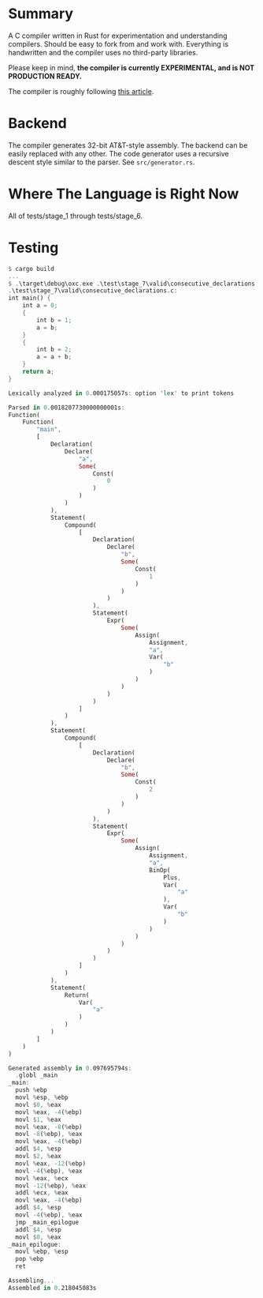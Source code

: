# Summary
A C compiler written in Rust for experimentation and understanding compilers. Should be easy to fork from and work with.
Everything is handwritten and the compiler uses no third-party libraries.

Please keep in mind, **the compiler is currently EXPERIMENTAL, and is NOT PRODUCTION READY.**

The compiler is roughly following [this article](https://norasandler.com/2017/11/29/Write-a-Compiler.html).

# Backend
The compiler generates 32-bit AT&T-style assembly. The backend can be easily replaced with any other. The code generator uses a recursive descent style similar
to the parser.
See `src/generator.rs`.

# Where The Language is Right Now
All of tests/stage_1 through tests/stage_6.

# Testing
```rs
$ cargo build
...
$ .\target\debug\oxc.exe .\test\stage_7\valid\consecutive_declarations.c
.\test\stage_7\valid\consecutive_declarations.c:
int main() {
    int a = 0;
    {
        int b = 1;
        a = b;
    }
    {
        int b = 2;
        a = a + b;
    }
    return a;
}

Lexically analyzed in 0.000175057s: option 'lex' to print tokens

Parsed in 0.0018207730000000001s:
Function(
    Function(
        "main",
        [
            Declaration(
                Declare(
                    "a",
                    Some(
                        Const(
                            0
                        )
                    )
                )
            ),
            Statement(
                Compound(
                    [
                        Declaration(
                            Declare(
                                "b",
                                Some(
                                    Const(
                                        1
                                    )
                                )
                            )
                        ),
                        Statement(
                            Expr(
                                Some(
                                    Assign(
                                        Assignment,
                                        "a",
                                        Var(
                                            "b"
                                        )
                                    )
                                )
                            )
                        )
                    ]
                )
            ),
            Statement(
                Compound(
                    [
                        Declaration(
                            Declare(
                                "b",
                                Some(
                                    Const(
                                        2
                                    )
                                )
                            )
                        ),
                        Statement(
                            Expr(
                                Some(
                                    Assign(
                                        Assignment,
                                        "a",
                                        BinOp(
                                            Plus,
                                            Var(
                                                "a"
                                            ),
                                            Var(
                                                "b"
                                            )
                                        )
                                    )
                                )
                            )
                        )
                    ]
                )
            ),
            Statement(
                Return(
                    Var(
                        "a"
                    )
                )
            )
        ]
    )
)

Generated assembly in 0.097695794s:
  .globl _main
_main:
  push %ebp
  movl %esp, %ebp
  movl $0, %eax
  movl %eax, -4(%ebp)
  movl $1, %eax
  movl %eax, -8(%ebp)
  movl -8(%ebp), %eax
  movl %eax, -4(%ebp)
  addl $4, %esp
  movl $2, %eax
  movl %eax, -12(%ebp)
  movl -4(%ebp), %eax
  movl %eax, %ecx
  movl -12(%ebp), %eax
  addl %ecx, %eax
  movl %eax, -4(%ebp)
  addl $4, %esp
  movl -4(%ebp), %eax
  jmp _main_epilogue
  addl $4, %esp
  movl $0, %eax
_main_epilogue:
  movl %ebp, %esp
  pop %ebp
  ret

Assembling...
Assembled in 0.218045083s
```

